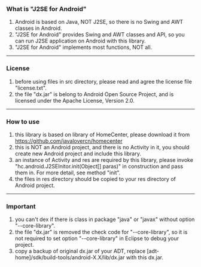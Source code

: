 ### What is "J2SE for Android"

1. Android is based on Java, NOT J2SE, so there is no Swing and AWT classes in Android.
2. "J2SE for Android" provides Swing and AWT classes and API, so you can run J2SE application on Android with this library.
3. "J2SE for Android" implements most functions, NOT all.

***
### License

1. before using files in src directory, please read and agree the license file "license.txt".
2. the file "dx.jar" is belong to Android Open Source Project, and is licensed under the Apache License, Version 2.0.

***
### How to use

1. this library is based on library of HomeCenter, please download it from https://github.com/javalovercn/homecenter
2. this is NOT an Android project, and there is no Activity in it, you should create new Android project and include this library.
3. an instance of Activity and res are required by this library, please invoke "hc.android.J2SEInitor.init(Object[] paras)" in construction and pass them in. For more detail, see method "init".
4. the files in res directory should be copied to your res directory of Android project.

***
### Important

1. you can't dex if there is class in package "java" or "javax" without option "--core-library".
2. the file "dx.jar" is removed the check code for "--core-library", so it is not required to set option "--core-library" in Eclipse to debug your project.
3. copy a backup of original dx.jar of your ADT, replace [adt-home]/sdk/build-tools/android-X.X/lib/dx.jar with this dx.jar.
